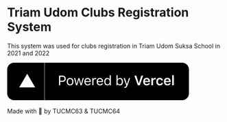 # Triam Udom Clubs Registration System

This system was used for clubs registration in Triam Udom Suksa School in 2021 and 2022

[![Powered by Vercel](./powered-by-vercel.svg)](https://vercel.com/?utm_source=tocpc&utm_campaign=oss)

Made with 🤍 by TUCMC63 & TUCMC64
